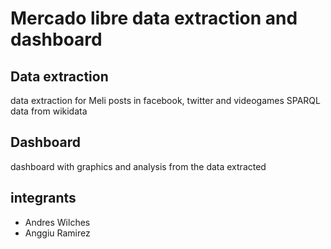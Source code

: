 # Mercado libre data extraction and dashboard
## Data extraction
data extraction for Meli posts in facebook, twitter and videogames SPARQL data from wikidata
## Dashboard
dashboard with graphics and analysis from the data extracted
## integrants

- Andres Wilches
- Anggiu Ramirez
